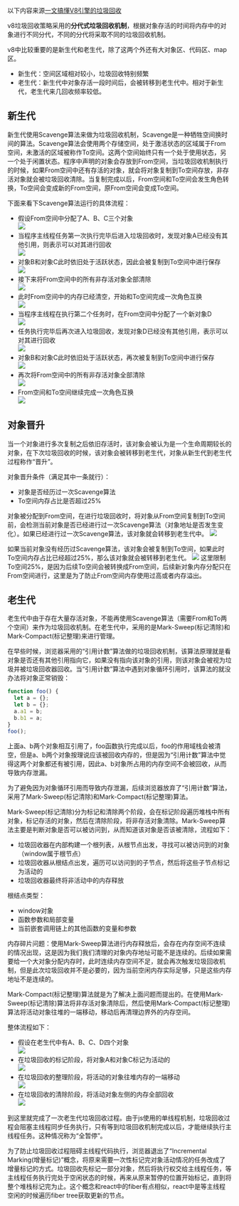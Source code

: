以下内容来源[一文搞懂V8引擎的垃圾回收](https://juejin.cn/post/6844904016325902344)

v8垃圾回收策略采用的**分代式垃圾回收机制**，根据对象存活的时间将内存中的对象进行不同分代，不同的分代将采取不同的垃圾回收机制。

v8中比较重要的是新生代和老生代，除了这两个外还有大对象区、代码区、map区。

- 新生代：空间区域相对较小，垃圾回收特别频繁
- 老生代：新生代中对象存活一段时间后，会被转移到老生代中。相对于新生代，老生代来几回收频率较低。

## 新生代
新生代使用Scavenge算法来做为垃圾回收机制，Scavenge是一种牺牲空间换时间的算法。Scavenge算法会使用两个存储空间，处于激活状态的区域属于From空间，未激活的区域被称作To空间。这两个空间始终只有一个处于使用状态，另一个处于闲置状态。程序中声明的对象会存放到From空间，当垃圾回收机制执行的时候，如果From空间中还有存活的对象，就会将对象复制到To空间存放，非存活对象就会被垃圾回收清除。当复制完成以后，From空间和To空间会发生角色转换，To空间会变成新的From空间，原From空间会变成To空间。

下面来看下Scavenge算法运行的具体流程：
- 假设From空间中分配了A、B、C三个对象  
![](https://user-gold-cdn.xitu.io/2019/12/8/16ee172cf1a23c9a?imageView2/0/w/1280/h/960/format/webp/ignore-error/1)
- 当程序主线程任务第一次执行完毕后进入垃圾回收时，发现对象A已经没有其他引用，则表示可以对其进行回收  
![](https://user-gold-cdn.xitu.io/2019/12/8/16ee17a2fda2c461?imageView2/0/w/1280/h/960/format/webp/ignore-error/1)
- 对象B和对象C此时依旧处于活跃状态，因此会被复制到To空间中进行保存  
![](https://user-gold-cdn.xitu.io/2019/12/8/16ee17decd1d9ed2?imageView2/0/w/1280/h/960/format/webp/ignore-error/1)
- 接下来将From空间中的所有非存活对象全部清除  
![](https://user-gold-cdn.xitu.io/2019/12/8/16ee1819dd9f5999?imageView2/0/w/1280/h/960/format/webp/ignore-error/1)
- 此时From空间中的内存已经清空，开始和To空间完成一次角色互换  
![](https://user-gold-cdn.xitu.io/2019/12/8/16ee18439a76a3eb?imageView2/0/w/1280/h/960/format/webp/ignore-error/1)
- 当程序主线程在执行第二个任务时，在From空间中分配了一个新对象D  
![](https://user-gold-cdn.xitu.io/2019/12/8/16ee1874b4c441d2?imageView2/0/w/1280/h/960/format/webp/ignore-error/1)
- 任务执行完毕后再次进入垃圾回收，发现对象D已经没有其他引用，表示可以对其进行回收  
![](https://user-gold-cdn.xitu.io/2019/12/8/16ee18969e114bc7?imageView2/0/w/1280/h/960/format/webp/ignore-error/1)
- 对象B和对象C此时依旧处于活跃状态，再次被复制到To空间中进行保存  
![](https://user-gold-cdn.xitu.io/2019/12/8/16ee18cd2bff353c?imageView2/0/w/1280/h/960/format/webp/ignore-error/1)
- 再次将From空间中的所有非存活对象全部清除  
![](https://user-gold-cdn.xitu.io/2019/12/8/16ee18f4a21c517e?imageView2/0/w/1280/h/960/format/webp/ignore-error/1)
- From空间和To空间继续完成一次角色互换  
![](https://user-gold-cdn.xitu.io/2019/12/8/16ee191560b716c7?imageView2/0/w/1280/h/960/format/webp/ignore-error/1)

## 对象晋升
当一个对象进行多次复制之后依旧存活时，该对象会被认为是一个生命周期较长的对象，在下次垃圾回收的时候，该对象会被转移到老生代，对象从新生代到老生代过程称作“晋升”。

对象晋升条件（满足其中一条就行）：
- 对象是否经历过一次Scavenge算法
- To空间内存占比是否超过25%

对象被分配到From空间，在进行垃圾回收时，将对象从From空间复制到To空间前，会检测当前对象是否已经进行过一次Scavenge算法（对象地址是否发生变化）。如果已经进行过一次Scavenge算法，该对象就会转移到老生代中。
![](https://user-gold-cdn.xitu.io/2019/12/8/16ee3c5634e61f9e?imageView2/0/w/1280/h/960/format/webp/ignore-error/1)

如果当前对象没有经历过Scavenge算法，该对象会被复制到To空间，如果此时To空间内存占比已经超过25%，那么该对象就会被转移到老生代。
![](https://user-gold-cdn.xitu.io/2019/12/8/16ee3c90fedad146?imageView2/0/w/1280/h/960/format/webp/ignore-error/1)
这里限制To空间25%，是因为后续To空间会被转换成From空间，后续新对象内存分配只在From空间进行，这里是为了防止From空间内存使用过高或者内存溢出。

## 老生代
老生代中由于存在大量存活对象，不能再使用Scavenge算法（需要From和To两个空间）来作为垃圾回收机制。在老生代中，采用的是Mark-Sweep(标记清除)和Mark-Compact(标记整理)来进行管理。

在早些时候，浏览器采用的“引用计数”算法做的垃圾回收机制，该算法原理就是看对象是否还有其他引用指向它，如果没有指向该对象的引用，则该对象会被视为垃圾并被垃圾回收器回收。当“引用计数”算法中遇到对象循环引用时，该算法的就没办法将对象正常销毁：
```js
function foo() {
  let a = {};
  let b = {};
  a.a1 = b;
  b.b1 = a;
}
foo();
```
上面a、b两个对象相互引用了，foo函数执行完成以后，foo的作用域栈会被清空，但是a、b两个对象按理说应该被回收内存的，但是因为“引用计数”算法中觉得这两个对象都还有被引用，因此a、b对象所占用的内存空间不会被回收，从而导致内存泄漏。

为了避免因为对象循环引用而导致内存泄漏，后续浏览器放弃了“引用计数”算法，采用了Mark-Sweep(标记清除)和Mark-Compact(标记整理)算法。

Mark-Sweep(标记清除)分为标记和清除两个阶段，会在标记阶段遍历堆栈中所有对象，标记存活的对象，然后在清除阶段，将非存活对象清除。Mark-Sweep算法主要是判断对象是否可以被访问到，从而知道该对象是否该被清除，流程如下：
- 垃圾回收器在内部构建一个根列表，从根节点出发，寻找可以被访问到的对象（window属于根节点）
- 垃圾回收器从根结点出发，遍历可以访问到的子节点，然后将这些子节点标记为活动的
- 垃圾回收器最终将非活动中的内存释放

根结点类型：
- window对象
- 函数参数和局部变量
- 当前嵌套调用链上的其他函数的变量和参数

内存碎片问题：使用Mark-Sweep算法进行内存释放后，会存在内存空间不连续的情况出现，这是因为我们我们清理的对象内存地址可能不是连续的。后续如果需要给一个大对象分配内存时，此时连续内存空间不足，就会再次触发垃圾回收机制，但是此次垃圾回收并不是必要的，因为当前空闲内存实际足够，只是这些内存地址不是连续的。

Mark-Compact(标记整理)算法就是为了解决上面问题而提出的。在使用Mark-Sweep(标记清除)算法将非存活对象清除后，然后使用Mark-Compact(标记整理)算法将活动对象往堆的一端移动，移动后再清理边界外的内存空间。

整体流程如下：
- 假设在老生代中有A、B、C、D四个对象  
![](https://user-gold-cdn.xitu.io/2019/12/8/16ee47d9f933bfc1?imageView2/0/w/1280/h/960/format/webp/ignore-error/1)
- 在垃圾回收的标记阶段，将对象A和对象C标记为活动的  
![](https://user-gold-cdn.xitu.io/2019/12/8/16ee486ece5fda42?imageView2/0/w/1280/h/960/format/webp/ignore-error/1)
- 在垃圾回收的整理阶段，将活动的对象往堆内存的一端移动  
![](https://user-gold-cdn.xitu.io/2019/12/8/16ee48f23fe98d7a?imageView2/0/w/1280/h/960/format/webp/ignore-error/1)
- 在垃圾回收的清除阶段，将活动对象左侧的内存全部回收  
![](https://user-gold-cdn.xitu.io/2019/12/8/16ee490a8b9bf0af?imageView2/0/w/1280/h/960/format/webp/ignore-error/1)

到这里就完成了一次老生代垃圾回收过程。由于js使用的单线程机制，垃圾回收过程会阻塞主线程同步任务执行，只有等到垃圾回收机制完成以后，才能继续执行主线程任务。这种情况称为“全暂停”。

为了防止垃圾回收过程阻碍主线程代码执行，浏览器退出了“Incremental Marking(增量标记)”概念，将原来需要一次性标记完对象活动情况的任务改成了增量标记的方式。垃圾回收先标记一部分对象，然后将执行权交给主线程任务，等主线程任务执行完处于空闲状态的时候，再来从原来暂停的位置开始标记，直到将整个堆栈标记完为止。这个概念和react中的fiber有点相似，react中是等主线程空闲的时候遍历fiber tree获取更新的节点。
